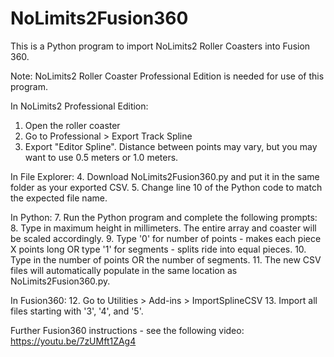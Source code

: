 # NoLimits2Fusion360

This is a Python program to import NoLimits2 Roller Coasters into Fusion 360.

Note: NoLimits2 Roller Coaster Professional Edition is needed for use of this program.

In NoLimits2 Professional Edition:
1. Open the roller coaster
2. Go to Professional > Export Track Spline
3. Export "Editor Spline". Distance between points may vary, but you may want to use  0.5 meters or 1.0 meters.

In File Explorer:
4. Download NoLimits2Fusion360.py and put it in the same folder as your exported CSV.
5. Change line 10 of the Python code to match the expected file name.

In Python:
7. Run the Python program and complete the following prompts:
8. Type in maximum height in millimeters. The entire array and coaster will be scaled accordingly.
9. Type '0' for number of points - makes each piece X points long OR type '1' for segments - splits ride into equal pieces.
10. Type in the number of points OR the number of segments.
11. The new CSV files will automatically populate in the same location as NoLimits2Fusion360.py.

In Fusion360:
12. Go to Utilities > Add-ins > ImportSplineCSV
13. Import all files starting with '3', '4', and '5'.

Further Fusion360 instructions - see the following video: https://youtu.be/7zUMft1ZAg4
